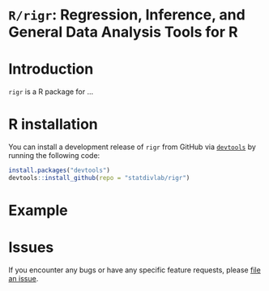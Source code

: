 # `R/rigr`: Regression, Inference, and General Data Analysis Tools for R

# Introduction

`rigr` is a R package for ...

# R installation

You can install a development release of `rigr` from GitHub via [`devtools`](https://www.rstudio.com/products/rpackages/devtools/) by running the following code:
```r
install.packages("devtools")
devtools::install_github(repo = "statdivlab/rigr")
```

# Example

# Issues

If you encounter any bugs or have any specific feature requests, please [file an issue](https://github.com/statdivlab/rigr/issues).

